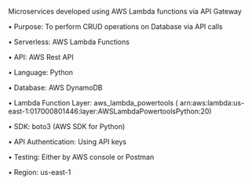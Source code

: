 Microservices developed using AWS Lambda functions via API Gateway

• Purpose: To perform CRUD operations on Database via API calls

• Serverless: AWS Lambda Functions

• API: AWS Rest API

• Language: Python

• Database: AWS DynamoDB

• Lambda Function Layer: aws_lambda_powertools ( arn:aws:lambda:us-east-1:017000801446:layer:AWSLambdaPowertoolsPython:20)

• SDK: boto3 (AWS SDK for Python) 

• API Authentication: Using API keys

• Testing: Either by AWS console or Postman

• Region: us-east-1
